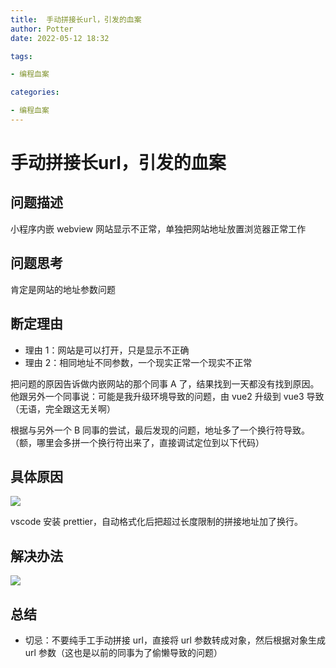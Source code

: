 ```yaml
---
title:  手动拼接长url，引发的血案
author: Potter
date: 2022-05-12 18:32

tags:

- 编程血案

categories:

- 编程血案
---
```


# 手动拼接长url，引发的血案


## 问题描述

小程序内嵌 webview 网站显示不正常，单独把网站地址放置浏览器正常工作

## 问题思考

肯定是网站的地址参数问题

## 断定理由

- 理由 1：网站是可以打开，只是显示不正确
- 理由 2：相同地址不同参数，一个现实正常一个现实不正常

把问题的原因告诉做内嵌网站的那个同事 A 了，结果找到一天都没有找到原因。他跟另外一个同事说：可能是我升级环境导致的问题，由 vue2 升级到 vue3 导致（无语，完全跟这无关啊）

根据与另外一个 B 同事的尝试，最后发现的问题，地址多了一个换行符导致。（额，哪里会多拼一个换行符出来了，直接调试定位到以下代码）

## 具体原因

![](https://cdn.jsdelivr.net/gh/yxw007/BlogPicBed@master//img/20220512182400.png)

vscode 安装 prettier，自动格式化后把超过长度限制的拼接地址加了换行。

## 解决办法

![](https://cdn.jsdelivr.net/gh/yxw007/BlogPicBed@master//img/20220512182342.png)

## 总结

- 切忌：不要纯手工手动拼接 url，直接将 url 参数转成对象，然后根据对象生成 url 参数（这也是以前的同事为了偷懒导致的问题）
